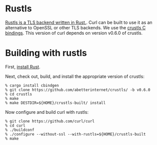 # Rustls

[Rustls is a TLS backend written in Rust.](https://docs.rs/rustls/). Curl can
be built to use it as an alternative to OpenSSL or other TLS backends. We use
the [crustls C bindings](https://github.com/abetterinternet/crustls/). This
version of curl depends on version v0.6.0 of crustls.

# Building with rustls

First, [install Rust](https://rustup.rs/).

Next, check out, build, and install the appropriate version of crustls:

    % cargo install cbindgen
    % git clone https://github.com/abetterinternet/crustls/ -b v0.6.0
    % cd crustls
    % make
    % make DESTDIR=${HOME}/crustls-built/ install

Now configure and build curl with rustls:

    % git clone https://github.com/curl/curl
    % cd curl
    % ./buildconf
    % ./configure --without-ssl --with-rustls=${HOME}/crustls-built
    % make
